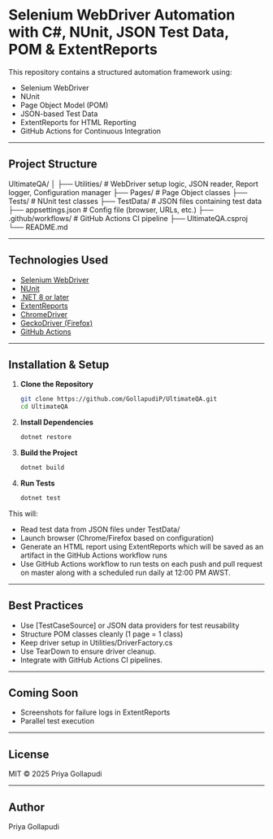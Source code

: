 # Selenium WebDriver Automation with C#, NUnit, JSON Test Data, POM & ExtentReports

This repository contains a structured automation framework using:

- Selenium WebDriver  
- NUnit  
- Page Object Model (POM)  
- JSON-based Test Data  
- ExtentReports for HTML Reporting  
- GitHub Actions for Continuous Integration

---

## Project Structure

UltimateQA/
│
├── Utilities/ # WebDriver setup logic, JSON reader, Report logger, Configuration manager
├── Pages/ # Page Object classes
├── Tests/ # NUnit test classes
├── TestData/ # JSON files containing test data
├── appsettings.json # Config file (browser, URLs, etc.)
├── .github/workflows/ # GitHub Actions CI pipeline
├── UltimateQA.csproj
└── README.md

---

## Technologies Used

- [Selenium WebDriver](https://www.selenium.dev/)
- [NUnit](https://nunit.org/)
- [.NET 8 or later](https://dotnet.microsoft.com/)
- [ExtentReports](https://extentreports.com/)
- [ChromeDriver](https://sites.google.com/a/chromium.org/chromedriver/)
- [GeckoDriver (Firefox)](https://github.com/mozilla/geckodriver/releases)
- [GitHub Actions](https://github.com/features/actions)
  
---

## Installation & Setup

1. **Clone the Repository**
   ```bash
   git clone https://github.com/GollapudiP/UltimateQA.git
   cd UltimateQA
   
2. **Install Dependencies**
   ```bash
   dotnet restore

3. **Build the Project**
   ```bash
   dotnet build

4. **Run Tests**
   ```bash
   dotnet test

This will:

- Read test data from JSON files under TestData/
- Launch browser (Chrome/Firefox based on configuration)
- Generate an HTML report using ExtentReports which will be saved as an artifact in the GitHub Actions workflow runs
- Use GitHub Actions workflow to run tests on each push and pull request on master along with a scheduled run daily at 12:00 PM AWST.
  
---

## Best Practices

- Use [TestCaseSource] or JSON data providers for test reusability
- Structure POM classes cleanly (1 page = 1 class)
- Keep driver setup in Utilities/DriverFactory.cs
- Use TearDown to ensure driver cleanup.
- Integrate with GitHub Actions CI pipelines.

---

## Coming Soon

- Screenshots for failure logs in ExtentReports
- Parallel test execution

---

## License

MIT © 2025 Priya Gollapudi

---

## Author

Priya Gollapudi
